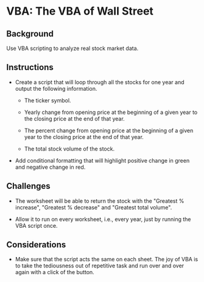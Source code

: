 # VBA: The VBA of Wall Street

## Background

Use VBA scripting to analyze real stock market data.


## Instructions

* Create a script that will loop through all the stocks for one year and output the following information.

  * The ticker symbol.

  * Yearly change from opening price at the beginning of a given year to the closing price at the end of that year.

  * The percent change from opening price at the beginning of a given year to the closing price at the end of that year.

  * The total stock volume of the stock.

* Add conditional formatting that will highlight positive change in green and negative change in red.


## Challenges

* The worksheet will be able to return the stock with the "Greatest % increase", "Greatest % decrease" and "Greatest total volume".

* Allow it to run on every worksheet, i.e., every year, just by running the VBA script once.


## Considerations

* Make sure that the script acts the same on each sheet. The joy of VBA is to take the tediousness out of repetitive task and run over and over again with a click of the button.


